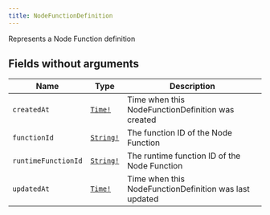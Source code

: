 ```yaml
---
title: NodeFunctionDefinition
---
```


Represents a Node Function definition

## Fields without arguments

| Name | Type | Description |
|------|------|-------------|
| `createdAt` | [`Time!`](../scalar/time.md) | Time when this NodeFunctionDefinition was created |
| `functionId` | [`String!`](../scalar/string.md) | The function ID of the Node Function |
| `runtimeFunctionId` | [`String!`](../scalar/string.md) | The runtime function ID of the Node Function |
| `updatedAt` | [`Time!`](../scalar/time.md) | Time when this NodeFunctionDefinition was last updated |

